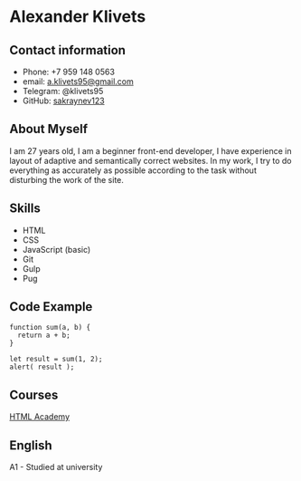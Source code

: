 # Alexander Klivets

## Contact information
* Phone: +7 959 148 0563
* email: a.klivets95@gmail.com
* Telegram: @klivets95
* GitHub: [sakraynev123](https://github.com/sakraynev123)

## About Myself
I am 27 years old, I am a beginner front-end developer, I have experience in layout of adaptive and semantically correct websites. In my work, I try to do everything as accurately as possible according to the task without disturbing the work of the site.

## Skills
* HTML
* CSS
* JavaScript (basic)
* Git
* Gulp
* Pug

## Code Example
```
function sum(a, b) {
  return a + b;
}

let result = sum(1, 2);
alert( result );
```

## Courses
[HTML Academy](https://htmlacademy.ru/study)

## English
A1 - Studied at university
